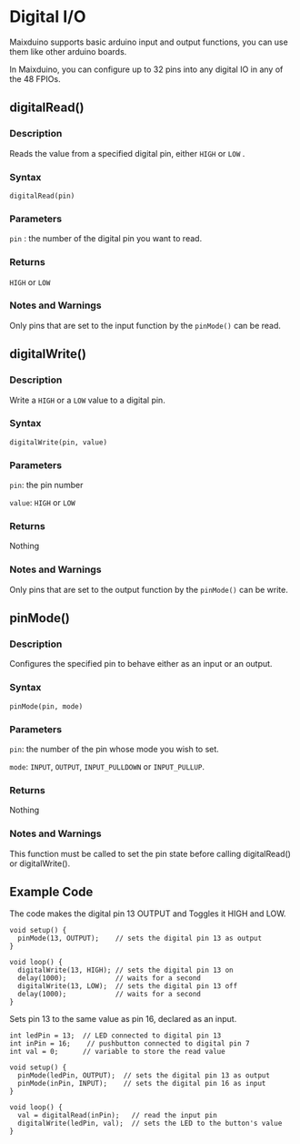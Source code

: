 Digital I/O
=====


Maixduino supports basic arduino input and output functions, you can use them like other arduino boards.

In Maixduino, you can configure up to 32 pins into any digital IO in any of the 48 FPIOs.

## digitalRead()

### Description

Reads the value from a specified digital pin, either `HIGH` or `LOW` .

### Syntax

`digitalRead(pin)`

### Parameters

`pin` : the number of the digital pin you want to read.

### Returns

`HIGH` or `LOW`

### Notes and Warnings

Only pins that are set to the input function by the `pinMode()` can be read.

## digitalWrite()

### Description

Write a `HIGH` or a `LOW` value to a digital pin.

### Syntax

`digitalWrite(pin, value)`

### Parameters

`pin`: the pin number

`value`: `HIGH` or `LOW`

### Returns

Nothing

### Notes and Warnings

Only pins that are set to the output function by the `pinMode()` can be write.

## pinMode()

### Description

Configures the specified pin to behave either as an input or an output.

### Syntax

`pinMode(pin, mode)`

### Parameters

`pin`: the number of the pin whose mode you wish to set.

`mode`: `INPUT`, `OUTPUT`, `INPUT_PULLDOWN` or `INPUT_PULLUP`. 

### Returns

Nothing

### Notes and Warnings

This function must be called to set the pin state before calling digitalRead() or digitalWrite().

## Example Code

The code makes the digital pin 13 OUTPUT and Toggles it HIGH and LOW.

```
void setup() {
  pinMode(13, OUTPUT);    // sets the digital pin 13 as output
}

void loop() {
  digitalWrite(13, HIGH); // sets the digital pin 13 on
  delay(1000);            // waits for a second
  digitalWrite(13, LOW);  // sets the digital pin 13 off
  delay(1000);            // waits for a second
}
```
Sets pin 13 to the same value as pin 16, declared as an input.

```
int ledPin = 13;  // LED connected to digital pin 13
int inPin = 16;    // pushbutton connected to digital pin 7
int val = 0;      // variable to store the read value

void setup() {
  pinMode(ledPin, OUTPUT);  // sets the digital pin 13 as output
  pinMode(inPin, INPUT);    // sets the digital pin 16 as input
}

void loop() {
  val = digitalRead(inPin);   // read the input pin
  digitalWrite(ledPin, val);  // sets the LED to the button's value
}
```

